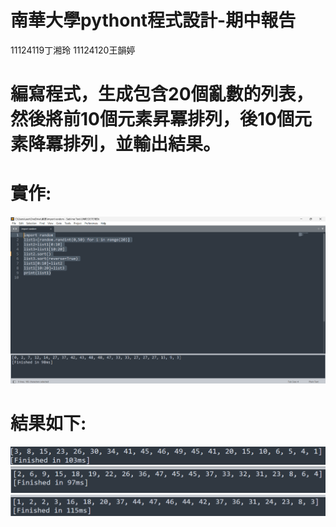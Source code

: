 # 南華大學pythont程式設計-期中報告
11124119丁湘玲 11124120王韻婷

# 編寫程式，生成包含20個亂數的列表，然後將前10個元素昇冪排列，後10個元素降冪排列，並輸出結果。
# 實作:
![image](https://github.com/ALICE8520/python/blob/main/%E8%9E%A2%E5%B9%95%E6%93%B7%E5%8F%96%E7%95%AB%E9%9D%A2%202024-03-29%20212216.png)

# 結果如下:
![image](https://github.com/ALICE8520/python/blob/main/%E8%9E%A2%E5%B9%95%E6%93%B7%E5%8F%96%E7%95%AB%E9%9D%A2%202024-03-29%20212406.png)
![image](https://github.com/ALICE8520/python/blob/main/%E8%9E%A2%E5%B9%95%E6%93%B7%E5%8F%96%E7%95%AB%E9%9D%A2%202024-03-29%20212344.png)
![image](https://github.com/ALICE8520/python/blob/main/%E8%9E%A2%E5%B9%95%E6%93%B7%E5%8F%96%E7%95%AB%E9%9D%A2%202024-03-29%20212312.png)
